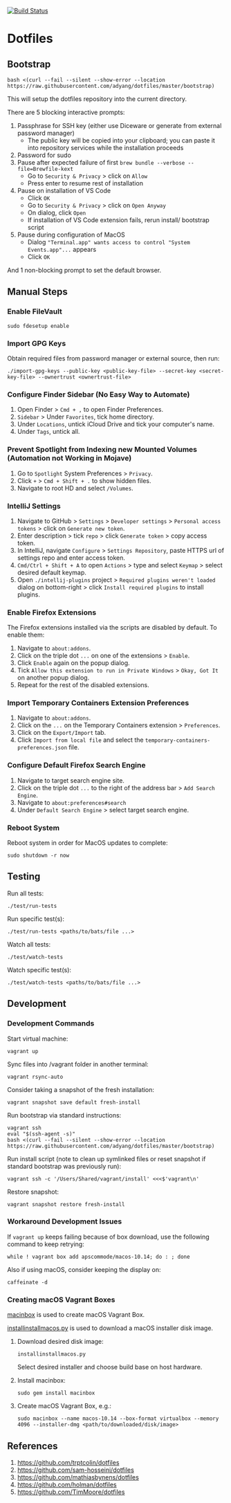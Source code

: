 [![Build Status](https://travis-ci.org/adyang/dotfiles.svg?branch=master)](https://travis-ci.org/adyang/dotfiles)

# Dotfiles

## Bootstrap
```console
bash <(curl --fail --silent --show-error --location https://raw.githubusercontent.com/adyang/dotfiles/master/bootstrap)
```
This will setup the dotfiles repository into the current directory.

There are 5 blocking interactive prompts:
1. Passphrase for SSH key (either use Diceware or generate from external password manager)
    - The public key will be copied into your clipboard; you can paste it into repository services while the installation proceeds
2. Password for sudo
3. Pause after expected failure of first `brew bundle --verbose --file=Brewfile-kext`
    - Go to `Security & Privacy` > click on `Allow`
    - Press enter to resume rest of installation
4. Pause on installation of VS Code
    - Click `OK`
    - Go to `Security & Privacy` > click on `Open Anyway`
    - On dialog, click `Open`
    - If installation of VS Code extension fails, rerun install/ bootstrap script
5. Pause during configuration of MacOS
    - Dialog `"Terminal.app" wants access to control "System Events.app"...` appears
    - Click `OK`

And 1 non-blocking prompt to set the default browser.

## Manual Steps
### Enable FileVault
```console
sudo fdesetup enable
```

### Import GPG Keys
Obtain required files from password manager or external source, then run:
```console
./import-gpg-keys --public-key <public-key-file> --secret-key <secret-key-file> --ownertrust <ownertrust-file>
```

### Configure Finder Sidebar (No Easy Way to Automate)
1. Open Finder > `Cmd + ,` to open Finder Preferences.
2. `Sidebar` > Under `Favorites`, tick home directory.
3. Under `Locations`, untick iCloud Drive and tick your computer's name.
4. Under `Tags`, untick all.

### Prevent Spotlight from Indexing new Mounted Volumes (Automation not Working in Mojave)
1. Go to `Spotlight` System Preferences > `Privacy`.
2. Click `+` > `Cmd + Shift + .` to show hidden files.
3. Navigate to root HD and select `/Volumes`.

### IntelliJ Settings
1. Navigate to GitHub > `Settings` > `Developer settings` > `Personal access tokens` > click on `Generate new token`.
2. Enter description > tick `repo` > click `Generate token` > copy access token.
3. In IntelliJ, navigate `Configure` > `Settings Repository`, paste HTTPS url of settings repo and enter access token.
4. `Cmd/Ctrl + Shift + A` to open `Actions` > type and select `Keymap` > select desired default keymap.
5. Open `./intellij-plugins` project > `Required plugins weren't loaded` dialog on bottom-right > click `Install required plugins` to install plugins.

### Enable Firefox Extensions
The Firefox extensions installed via the scripts are disabled by default. To enable them:
1. Navigate to `about:addons`.
2. Click on the triple dot `...` on one of the extensions > `Enable`.
3. Click `Enable` again on the popup dialog.
4. Tick `Allow this extension to run in Private Windows` > `Okay, Got It` on another popup dialog.
5. Repeat for the rest of the disabled extensions.

### Import Temporary Containers Extension Preferences
1. Navigate to `about:addons`.
2. Click on the `...` on the Temporary Containers extension > `Preferences`.
3. Click on the `Export/Import` tab.
4. Click `Import from local file` and select the `temporary-containers-preferences.json` file.

### Configure Default Firefox Search Engine
1. Navigate to target search engine site.
2. Click on the triple dot `...` to the right of the address bar > `Add Search Engine`.
3. Navigate to `about:preferences#search`
4. Under `Default Search Engine` > select target search engine.

### Reboot System
Reboot system in order for MacOS updates to complete:
```console
sudo shutdown -r now
```

## Testing
Run all tests:
```console
./test/run-tests
```
Run specific test(s):
```console
./test/run-tests <paths/to/bats/file ...>
```
Watch all tests:
```console
./test/watch-tests
```
Watch specific test(s):
```console
./test/watch-tests <paths/to/bats/file ...>
```

## Development
### Development Commands
Start virtual machine:
```console
vagrant up
```
Sync files into /vagrant folder in another terminal:
```console
vagrant rsync-auto
```
Consider taking a snapshot of the fresh installation:
```console
vagrant snapshot save default fresh-install
```
Run bootstrap via standard instructions:
```console
vagrant ssh
eval "$(ssh-agent -s)"
bash <(curl --fail --silent --show-error --location https://raw.githubusercontent.com/adyang/dotfiles/master/bootstrap)
```
Run install script (note to clean up symlinked files or reset snapshot if standard bootstrap was previously run):
```console
vagrant ssh -c '/Users/Shared/vagrant/install' <<<$'vagrant\n'
```
Restore snapshot:
```console
vagrant snapshot restore fresh-install
```

### Workaround Development Issues
If `vagrant up` keeps failing because of box download, use the following command to keep retrying:
```console
while ! vagrant box add apscommode/macos-10.14; do : ; done
```
Also if using macOS, consider keeping the display on:
```console
caffeinate -d
```

### Creating macOS Vagrant Boxes
[macinbox](https://github.com/bacongravy/macinbox) is used to create macOS Vagrant Box.

[installinstallmacos.py](https://github.com/munki/macadmin-scripts/blob/master/installinstallmacos.py) is used to download a macOS installer disk image.

1. Download desired disk image:
    ```console
    installinstallmacos.py
    ```
    Select desired installer and choose build base on host hardware.

2. Install macinbox:
    ```console
    sudo gem install macinbox
    ```

3. Create macOS Vagrant Box, e.g.:
    ```console
    sudo macinbox --name macos-10.14 --box-format virtualbox --memory 4096 --installer-dmg <path/to/downloaded/disk/image>
    ```

## References
1. https://github.com/trptcolin/dotfiles
2. https://github.com/sam-hosseini/dotfiles
3. https://github.com/mathiasbynens/dotfiles
4. https://github.com/holman/dotfiles
5. https://github.com/TimMoore/dotfiles
